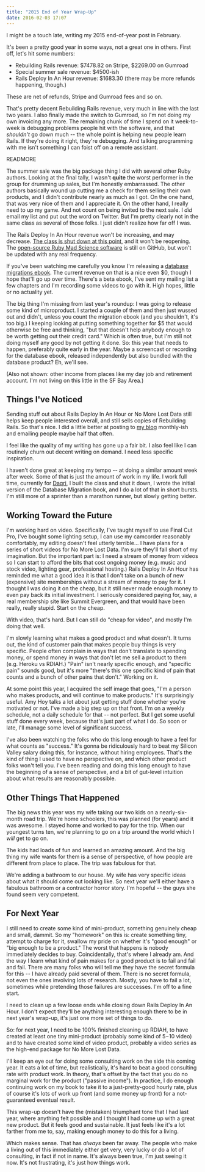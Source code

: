```yaml
---
title: "2015 End of Year Wrap-Up"
date: 2016-02-03 17:07
---
```


I might be a touch late, writing my 2015 end-of-year post in February.

It's been a pretty good year in some ways, not a great one in others. First off, let's hit some numbers:

* Rebuilding Rails revenue: $7478.82 on Stripe, $2269.00 on Gumroad
* Special summer sale revenue: $4500-ish
* Rails Deploy In An Hour revenue: $1683.30 (there may be more refunds happening, though.)

These are net of refunds, Stripe and Gumroad fees and so on.

That's pretty decent Rebuilding Rails revenue, very much in line with
the last two years. I also finally made the switch to Gumroad, so I'm
not doing my own invoicing any more. The remaining chunk of time I
spend on it week-to-week is debugging problems people hit with the
software, and that *shouldn't* go down much -- the whole point is
helping new people learn Rails. If they're doing it right, they're
debugging. And talking programming with me isn't something I can foist
off on a remote assistant.

READMORE

The summer sale was the big package thing I did with several other
Ruby authors. Looking at the final tally, I wasn't <b>quite</b> the worst
performer in the group for drumming up sales, but I'm honestly
embarrassed. The other authors basically wound up cutting me a check
for them selling their own products, and I didn't contribute nearly as
much as I got. On the one hand, that was very nice of them and I
appreciate it. On the other hand, I really need to up my game. And not
count on being invited to the next sale. I *did* email my list and put
out the word on Twitter. But I'm pretty clearly not in the same class
as several of those folks. I just didn't realize how far off I was.

The Rails Deploy In An Hour revenue won't be increasing, and may
decrease. <a href="/posts/why-i-shut-down-rails-deploy-in-an-hour">The
class is shut down at this point</a>, and it won't be reopening. The
<a href="http://github.com/noahgibbs/madscience">open-source Ruby Mad
Science software</a> is still on GitHub, but won't be updated with any
real frequency.

If you've been watching me carefully you know I'm releasing a <a
href="http://no-more-lost-data.com">database migrations ebook</a>. The
current revenue on that is a nice even $0, though I hope that'll go up
over time. There's a beta ebook, I've sent my mailing list a few
chapters and I'm recording some videos to go with it. High hopes,
little or no actuality yet.

The big thing I'm missing from last year's roundup: I was going to
release some kind of microproduct. I started a couple of them and then
just wussed out and didn't, unless you count the migration ebook (and
you shouldn't, it's too big.) I keeping looking at putting something
together for $5 that would otherwise be free and thinking, "but that
doesn't help anybody enough to be worth getting out their credit
card." Which is often true, but I'm still not doing myself any good
by not getting it done. So: this year that needs to happen, preferably
quite early in the year. Maybe a screencast or recording for the
database ebook, released independently but also bundled with the
database product? Eh, we'll see.

(Also not shown: other income from places like my day job and
retirement account. I'm not living on this little in the SF Bay Area.)

## Things I've Noticed

Sending stuff out about Rails Deploy In An Hour or No More Lost Data
still helps keep people interested overall, and still sells copies of
Rebuilding Rails. So that's nice. I did a little better at posting to
<a href="http://codefol.io">my blog</a> monthly-ish and emailing
people maybe half that often.

I feel like the quality of my writing has gone up a fair bit. I also
feel like I can routinely churn out decent writing on demand. I need
less specific inspiration.

I haven't done great at keeping my tempo -- at doing a similar amount
week after week. Some of that is just the amount of work in my life.
I work full time, currently for <a href="http://daqri.com">Daqri</a>,
I built the class and shut it down, I wrote the initial version of the
Database Migration book, and I do a lot of that in short bursts. I'm
still more of a sprinter than a marathon runner, but slowly getting
better.

## Working Toward the Future

I'm working hard on video. Specifically, I've taught myself to use
Final Cut Pro, I've bought some lighting setup, I can use my camcorder
reasonably comfortably, my editing doesn't feel utterly terrible... I
have plans for a series of short videos for No More Lost Data. I'm
sure they'll fall short of my imagination. But the important part is:
I need a stream of money from videos so I can start to afford the bits
that cost ongoing money (e.g. music and stock video, lighting gear,
professional hosting.) Rails Deploy In An Hour has reminded me what a
good idea it is that I don't take on a bunch of new (expensive) site
memberships without a stream of money to pay for it. I thought I was
doing it on the cheap, but it still never made enough money to even
pay back its initial investment. I seriously considered paying for,
say, a real membership site like Summit Evergreen, and that would have
been really, really stupid. Start on the cheap.

With video, that's hard. But I can still do "cheap for video", and
mostly I'm doing that well.

I'm slowly learning what makes a good product and what doesn't. It
turns out, the kind of customer pain that makes people buy things is
very specific. People often complain in ways that don't translate to
spending money, or spend money in ways that don't let me sell a
product to them (e.g. Heroku vs RDIAH.) "Pain" isn't nearly specific
enough, and "specific pain" sounds good, but it's more "there's this
one specific kind of pain that counts and a bunch of other pains that
don't." Working on it.

At some point this year, I acquired the self image that goes, "I'm a
person who makes products, and will continue to make products." It's
surprisingly useful. Amy Hoy talks a lot about just getting stuff
done whether you're motivated or not. I've made a big step up on that
front. I'm on a weekly schedule, not a daily schedule for that -- not
perfect. But I get some useful stuff done every week, because that's
just part of what I do. So soon or late, I'll manage some level of
significant success.

I've also been watching the folks who do this long enough to have a
feel for what counts as "success." It's gonna be ridiculously hard to
beat my Silicon Valley salary doing this, for instance, without hiring
employees. That's the kind of thing I used to have no perspective on,
and which other product folks won't tell you. I've been reading and
doing this long enough to have the beginning of a sense of
perspective, and a bit of gut-level intuition about what results are
reasonably possible.

## Other Things That Happened

The big news this year was my wife taking our two kids on a
nearly-six-month road trip. We're home schoolers, this was planned
(for years) and it was awesome. I stayed home and worked to pay for
the trip. When our youngest turns ten, we're planning to go on a
trip around the world which I *will* get to go on.

The kids had loads of fun and learned an amazing amount. And the big
thing my wife wants for them is a sense of perspective, of how people
are different from place to place. The trip was fabulous for that.

We're adding a bathroom to our house. My wife has very specific ideas
about what it should come out looking like. So next year we'll either
have a fabulous bathroom or a contractor horror story. I'm hopeful --
the guys she found seem very competent.

## For Next Year

I still need to create some kind of mini-product, something genuinely
cheap and small, dammit. So my "homework" on this is: create something
tiny, attempt to charge for it, swallow my pride on whether it's "good
enough" or "big enough to be a product." The worst that happens is
nobody immediately decides to buy. Coincidentally, that's where I
already am. And the way I learn what kind of pain makes for a good
product is to fail and fail and fail. There are many folks who will
tell me they have the secret formula for this -- I have already paid
several of them. There is no secret formula, not even the ones
involving lots of research. Mostly, you have to fail a lot, sometimes
while pretending those failures are successes. I'm off to a fine
start.

I need to clean up a few loose ends while closing down Rails Deploy In
An Hour. I don't expect they'll be anything interesting enough there
to be in next year's wrap-up, it's just one more set of things to do.

So: for next year, I need to be 100% finished cleaning up RDIAH, to
have created at least one tiny mini-product (probably some kind of
$5-$10 video) and to have created some kind of video product, probably
a video series as the high-end package for No More Lost Data.

I'll keep an eye out for doing some consulting work on the side this
coming year. It eats a lot of time, but realistically, it's hard to
beat a good consulting rate with product work. In theory, that's
offset by the fact that you do no marginal work for the product
("passive income"). In practice, I do enough continuing work on my
book to take it to a just-pretty-good hourly rate, plus of course it's
lots of work up front (and some money up front) for a not-guaranteed
eventual result.

This wrap-up doesn't have the (mistaken) triumphant tone that I had
last year, where anything felt possible and I thought I had come up
with a great new product. But it feels good and sustainable. It just
feels like it's a lot farther from me to, say, making enough money to
do this for a living.

Which makes sense. That has *always* been far away. The people who
make a living out of this immediately either get very, very lucky or
do a lot of consulting, in fact if not in name. It's always been true,
I'm just seeing it now. It's not frustrating, it's just how things
work.
